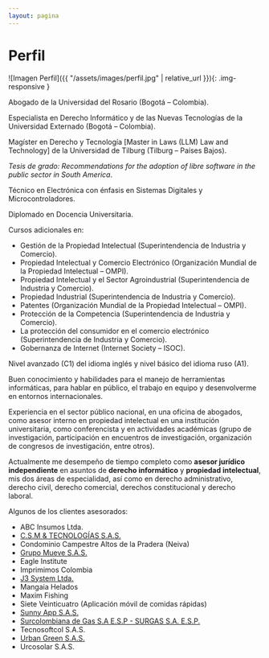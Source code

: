 ```yaml
---
layout: pagina
---
```


# Perfil

![Imagen Perfil]({{ "/assets/images/perfil.jpg" | relative_url }}){: .img-responsive }

Abogado de la Universidad del Rosario (Bogotá – Colombia).

Especialista en Derecho Informático y de las Nuevas Tecnologías de la Universidad Externado (Bogotá – Colombia).

Magíster en Derecho y Tecnología [Master in Laws (LLM) Law and Technology] de la Universidad de Tilburg (Tilburg – Países Bajos). 

_Tesis de grado: Recommendations for the adoption of libre software in the public sector in South America_.

Técnico en Electrónica con énfasis en Sistemas Digitales y Microcontroladores.

Diplomado en Docencia Universitaria.

Cursos adicionales en:

  * Gestión de la Propiedad Intelectual (Superintendencia de Industria y Comercio).
  * Propiedad Intelectual y Comercio Electrónico (Organización Mundial de la Propiedad Intelectual – OMPI).
  * Propiedad Intelectual y el Sector Agroindustrial (Superintendencia de Industria y Comercio).
  * Propiedad Industrial (Superintendencia de Industria y Comercio).
  * Patentes (Organización Mundial de la Propiedad Intelectual – OMPI).
  * Protección de la Competencia (Superintendencia de Industria y Comercio).
  * La protección del consumidor en el comercio electrónico (Superintendencia de Industria y Comercio). 
  * Gobernanza de Internet (Internet Society – ISOC).

Nivel avanzado (C1) del idioma inglés y nivel básico del idioma ruso (A1).

Buen conocimiento y habilidades para el manejo de herramientas informáticas, para hablar en público, el trabajo en equipo y desenvolverme en entornos internacionales.

Experiencia en el sector público nacional, en una oficina de abogados, como asesor interno en propiedad intelectual en una institución universitaria, como conferencista y en actividades académicas (grupo de investigación, participación en encuentros de investigación, organización de congresos de investigación, entre otros).

Actualmente me desempeño de tiempo completo como <strong>asesor jurídico independiente</strong> en asuntos de <strong>derecho informático</strong> y <strong>propiedad intelectual</strong>, mis dos áreas de especialidad, así como en derecho administrativo, derecho civil, derecho comercial, derechos constitucional y derecho laboral.

Algunos de los clientes asesorados: 

- ABC Insumos Ltda.
- <a href="http://www.csmtecnologiasas.com">C.S.M & TECNOLOGÍAS S.A.S.</a>
- Condominio Campestre Altos de la Pradera (Neiva)
- <a href="http://www.grupomueve.com/">Grupo Mueve S.A.S.</a>
- Eagle Institute
- Imprimimos Colombia
- <a href="http://www.j3systemltda.com">J3 System Ltda.</a>
- Mangaia Helados
- Maxim Fishing
- Siete Veinticuatro (Aplicación móvil de comidas rápidas)
- <a href="http://www.sunnyapp.com">Sunny App S.A.S.</a>
- <a href="http://www.surgas.com">Surcolombiana de Gas S.A E.S.P - SURGAS S.A. E.S.P.</a>
- Tecnosoftcol S.A.S.
- <a href="http://www.urbangreen.com.co">Urban Green S.A.S.</a>
- Urcosolar S.A.S.


